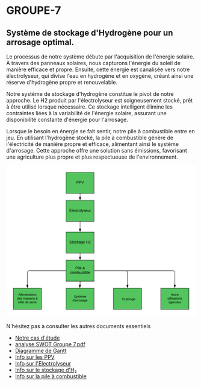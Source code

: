 # GROUPE-7
## Système de stockage d'Hydrogène pour un arrosage optimal.

Le processus de notre système débute par l'acquisition de l'énergie solaire. À travers des panneaux solaires, nous capturons l'énergie du soleil de manière efficace et propre. Ensuite, cette énergie est canalisée vers notre électrolyseur, qui divise l'eau en hydrogène et en oxygène, créant ainsi une réserve d'hydrogène propre et renouvelable.

Notre système de stockage d'hydrogène constitue le pivot de notre approche. Le H2 produit par l'électrolyseur est soigneusement stocké, prêt à être utilisé lorsque nécessaire. Ce stockage intelligent élimine les contraintes liées à la variabilité de l'énergie solaire, assurant une disponibilité constante d'énergie pour l'arrosage.

Lorsque le besoin en énergie se fait sentir, notre pile à combustible entre en jeu. En utilisant l'hydrogène stocké, la pile à combustible génère de l'électricité de manière propre et efficace, alimentant ainsi le système d'arrosage. Cette approche offre une solution sans émissions, favorisant une agriculture plus propre et plus respectueuse de l'environnement.


![Diagramme explicatif](https://github.com/BLHmar1/GROUPE-7/blob/main/diagrammeduSysteme.png)


N'hésitez pas à consulter les autres documents essentiels
- [Notre cas d'étude](Study_case.pdf)
- [analyse SWOT Groupe 7.pdf](https://github.com/BLHmar1/GROUPE-7/blob/Analyse-SWOT/analyse%20SWOT%20Groupe%207.pdf)
- [Diagramme de Gantt](DiagrammeDeGantt.png)
- [Info sur les PPV](PPV.pdf)
- [Info sur l'Electrolyseur](Rapport_Elecrolyseur.pdf)
- [Info sur le stockage d'H₂](https://github.com/BLHmar1/GROUPE-7/blob/Stockage-hydrog%C3%A8ne/Fadel_stockage_hydrog%C3%A8ne%20(2).pdf)
- [Info sur la pile à combustible](https://github.com/BLHmar1/GROUPE-7/blob/Pile-a-combustible/Pile%20%C3%A0%20combustiblefinal.pdf)
